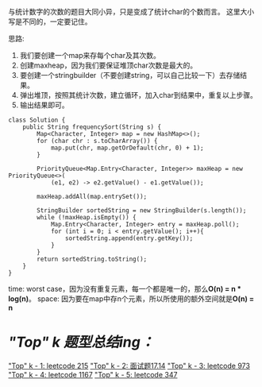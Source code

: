 与统计数字的次数的题目大同小异，只是变成了统计char的个数而言。
这里大小写是不同的，一定要记住。

思路: 
1. 我们要创建一个map来存每个char及其次数。
2. 创建maxheap，因为我们要保证堆顶char次数是最大的。
3. 要创建一个stringbuilder（不要创建string，可以自己比较一下）去存储结果。
4. 弹出堆顶，按照其统计次数，建立循环，加入char到结果中，重复以上步骤。
5. 输出结果即可。


```
class Solution {
    public String frequencySort(String s) {
        Map<Character, Integer> map = new HashMap<>();
        for (char chr : s.toCharArray()) {
            map.put(chr, map.getOrDefault(chr, 0) + 1);
        }

        PriorityQueue<Map.Entry<Character, Integer>> maxHeap = new PriorityQueue<>(
            (e1, e2) -> e2.getValue() - e1.getValue());

        maxHeap.addAll(map.entrySet());

        StringBuilder sortedString = new StringBuilder(s.length());
        while (!maxHeap.isEmpty()) {
            Map.Entry<Character, Integer> entry = maxHeap.poll();
            for (int i = 0; i < entry.getValue(); i++){
                sortedString.append(entry.getKey());
            }
        }
        return sortedString.toString();
    }
}
```
time: worst case，因为没有重复元素，每一个都是唯一的，那么**O(n) = n * log(n)**。
space: 因为要在map中存n个元素，所以所使用的额外空间就是**O(n) = n**

# ***"Top" k 题型总结ing：***
["Top" k - 1: leetcode 215](https://leetcode-cn.com/problems/kth-largest-element-in-an-array/solution/java-top-k-1-by-donoghl-2/)
["Top" k - 2: 面试题17.14](https://leetcode-cn.com/problems/smallest-k-lcci/solution/java-top-k-2-by-donoghl/)
["Top" k - 3: leetcode 973](https://leetcode-cn.com/problems/k-closest-points-to-origin/solution/java-top-k-3-by-donoghl/)
["Top" k - 4: leetcode 1167](https://leetcode-cn.com/problems/minimum-cost-to-connect-sticks/solution/java-top-k-4-by-donoghl/)
["Top" k - 5: leetcode 347](https://leetcode-cn.com/problems/top-k-frequent-elements/solution/java-top-k-5-by-donoghl/)
